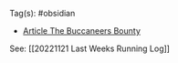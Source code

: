 Tag(s): #obsidian

- [Article The Buccaneers Bounty](https://thebuccaneersbounty.wordpress.com/2022/01/05/how-i-use-the-daily-notes-plugin-a-comprehensive-guide/)

See: [[20221121 Last Weeks Running Log]]